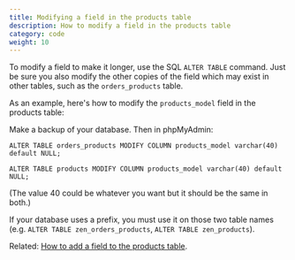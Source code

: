 ```yaml
---
title: Modifying a field in the products table 
description: How to modify a field in the products table 
category: code
weight: 10
---
```


To modify a field to make it longer, use the SQL `ALTER TABLE` command.  Just be sure you also modify the other copies of the field which may exist in other tables, such as the `orders_products` table.   

As an example, here's how to modify the `products_model` field in the products table: 

Make a backup of your database. Then in phpMyAdmin:

```
ALTER TABLE orders_products MODIFY COLUMN products_model varchar(40) default NULL;

ALTER TABLE products MODIFY COLUMN products_model varchar(40) default NULL;
```

(The value 40 could be whatever you want but it should be the same in both.)

If your database uses a prefix, you must use it on those two table names (e.g. `ALTER TABLE zen_orders_products`, `ALTER TABLE zen_products`).


Related: [How to add a field to the products table](/dev/code/add_field_products). 
